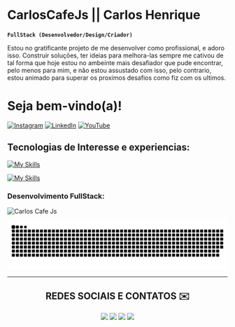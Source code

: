 # CarlosCafeJs || Carlos Henrique 
**`FullStack (Desenvolvedor/Design/Criador)`**

Estou no gratificante projeto de me desenvolver como profissional, e adoro isso. Construir soluções, ter ideias para melhora-las sempre me cativou de tal forma que hoje estou no ambeinte mais desafiador que pude encontrar, pelo menos para mim, e não estou assustado com isso, pelo contrario, estou animado para superar os proximos desafios como fiz com os ultimos. 

# Seja bem-vindo(a)!

[![Instagram](https://img.shields.io/badge/Instagram-E4405F?style=for-the-badge&logo=instagram&logoColor=white)](https://www.instagram.com/carloscafe.js/)
[![LinkedIn](https://img.shields.io/badge/LinkedIn-0077B5?style=for-the-badge&logo=linkedin&logoColor=white)](https://www.linkedin.com/in/carlos-henrique-26518416b/)
[![YouTube](https://img.shields.io/badge/YouTube-FF0000?style=for-the-badge&logo=youtube&logoColor=white)](https://www.youtube.com/channel/UCkxtNviGX3Ht13vjQ8r76uQ)

## Tecnologias de Interesse e experiencias: 
[![My Skills](https://skillicons.dev/icons?i=mysql,java,kotlin,nodejs,express,ts,angula&theme=light)](https://skillicons.dev)

[![My Skills](https://skillicons.dev/icons?i=js,jquery,nodejs,nextjs,figma,html,css,angula&theme=light)](https://skillicons.dev)

### Desenvolvimento FullStack:


![Carlos Cafe Js](https://github-readme-stats.vercel.app/api/top-langs/?username=CarlosCafeJs&theme=dracula)

<picture>
  <source media="(prefers-color-scheme: dark)" srcset="https://raw.githubusercontent.com/judah-lopes/judah-lopes/output/github-contribution-grid-snake-dark.svg">
  <source media="(prefers-color-scheme: light)" srcset="https://raw.githubusercontent.com/judah-lopes/judah-lopes/output/github-contribution-grid-snake-dark.svg">
  <img alt="github contribution grid snake animation" src="https://raw.githubusercontent.com/judah-lopes/judah-lopes/output/github-contribution-grid-snake.svg">
</picture>

<br>
  <hr>

<!-- <h3>LISTAS DE REPOSITÓRIOS</h3>
<ul>
  <a href="https://github.com/stars/judah-lo pes/lists/cursos"><li>Repositórios de cursos 📚</li></a>
  <a href="https://github.com/judah-lopes/certificados/tree/main"><li>Certificados🎖️</li></a>
  <a href="https://github.com/stars/judah-lopes/lists/projetos-github-pages"><li>Projetos no ar ✅</li></a>
  <a href="https://github.com/stars/judah-lopes/lists/projetos-pessoais"><li>Projetos Pessoais 🗃️</li></a>
</ul> -->
<div align="center">
  <h2>REDES SOCIAIS E CONTATOS ✉️</h2> 
  <a href="https://www.instagram.com/dev_judah.lopes/" target="_blank"><img src="https://img.shields.io/badge/Instagram-E4405F?style=for-the-badge&logo=instagram&logoColor=white"/></a>
  <a href="https://www.linkedin.com/in/judah-lopes" target="_blank"><img src="https://img.shields.io/badge/LinkedIn-0077B5?style=for-the-badge&logo=linkedin&logoColor=white"/></a>
  <a href="mailto:dev.judahlopes@gmail.com" target="_blank"><img src="https://img.shields.io/badge/Gmail-D14836?style=for-the-badge&logo=gmail&logoColor=white"/></a>
  <a href="https://wa.me/5561983622836" target="_blank"><img src="https://img.shields.io/badge/Whatsapp-%2325d366?style=for-the-badge&logo=whatsapp&logoColor=%23FFFFFF"/></a>
</div>
<br>

  <!-- <div align="right"> 
  ![giphy](https://github.com/judah-lopes/judah-lopes/assets/134812191/bdc43a21-4aa7-49d3-805c-db4b594797b2)
  </div> -->
<!--
========================= Possíveis utilizáveis ========================
   | Tipo do Commit       | Emoji                | Palavra Chave | 
   |----------------------|----------------------|---------------|
   | Desafios             | ✒️ `:black_nib:`    | course        |
   | Bug Fix              | 🐛 `:bug:`          | fix           |
   | Comentários          | 💡 `:bulb:`         | docs          |
   | Documentação         | 📚 `:books:`        | docs          |
   | Em progresso         | 🚧 `:construction:` | progress      |
   | Estilização          | 🎨 `:art:`          | style         |
   | Mover/Renomear       | 🚚 `:truck:`        | chore         |
   | Novo recurso         | ✨ `:sparkles:`     | feat          |
   | Pequena Alteração    | 🔨 `:hammer:`       | edit          |
   | Deletando um arquivo | 🗑️ `:wastebasket:`  | remove        |
   | Teste Avulso         |  `:trollface:`      | test          |
   | Texto                | 📝 `:pencil:`       | text          |

-->
